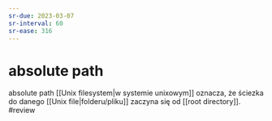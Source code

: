 ```yaml
---
sr-due: 2023-03-07
sr-interval: 60
sr-ease: 316
---
```


# absolute path
absolute path [[Unix filesystem|w systemie unixowym]] oznacza, że ściezka do danego [[Unix file|folderu/pliku]] zaczyna się od [[root directory]].
#review
